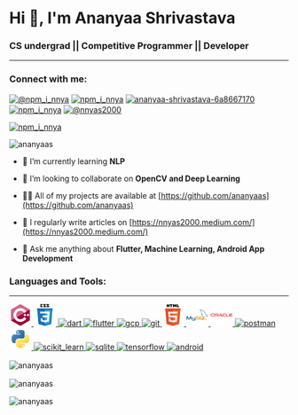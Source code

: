 <h1 align="left">Hi 👋, I'm Ananyaa Shrivastava</h1>
<h3 align="left">CS undergrad || Competitive Programmer || Developer </h3>

--- 

<h3 align="left">Connect with me:</h3>

<p align="left">
<a href="https://dev.to/@npm_i_nnya" target="blank"><img align="center" src="https://cdn.jsdelivr.net/npm/simple-icons@3.0.1/icons/dev-dot-to.svg" alt="@npm_i_nnya" height="30" width="40" /></a>
<a href="https://twitter.com/npm_i_nnya" target="blank"><img align="center" src="https://raw.githubusercontent.com/rahuldkjain/github-profile-readme-generator/master/src/images/icons/Social/twitter.svg" alt="npm_i_nnya" height="30" width="40" /></a>
<a href="https://linkedin.com/in/ananyaa-shrivastava-6a8667170" target="blank"><img align="center" src="https://raw.githubusercontent.com/rahuldkjain/github-profile-readme-generator/master/src/images/icons/Social/linked-in-alt.svg" alt="ananyaa-shrivastava-6a8667170" height="30" width="40" /></a>
<a href="https://instagram.com/npm_i_nnya" target="blank"><img align="center" src="https://raw.githubusercontent.com/rahuldkjain/github-profile-readme-generator/master/src/images/icons/Social/instagram.svg" alt="npm_i_nnya" height="30" width="40" /></a>
<a href="https://medium.com/@nnyas2000" target="blank"><img align="center" src="https://raw.githubusercontent.com/rahuldkjain/github-profile-readme-generator/master/src/images/icons/Social/medium.svg" alt="@nnyas2000" height="30" width="40" /></a>
</p>


<!-- <p align="left"> <img src="https://komarev.com/ghpvc/?username=ananya0504&label=Profile%20views&color=0e75b6&style=flat" alt="ananya0504" /> </p> -->

<p align="left"> <a href="https://twitter.com/npm_i_nnya" target="blank"><img src="https://img.shields.io/twitter/follow/npm_i_nnya?logo=twitter&style=for-the-badge" alt="npm_i_nnya" /></a> </p>

<p align="left"> 

  <!---[![Welcome to my profile](https://img.shields.io/badge/Hello,Programmer!-Welcome-blue.svg?style=flat&logo=github)](https://github.com/LeanIn-BV)
  [![Open Source Love](https://badges.frapsoft.com/os/v2/open-source.svg?v=103)](https://github.com/LeanIn-BV/HacktoberFest2021)-->
  <img src="https://komarev.com/ghpvc/?username=ananyaas&label=Profile%20views&color=129e00&style=plastic" alt="ananyaas" />

</p>

<!---<img align="right" alt="Coding" width="400" src="https://res.cloudinary.com/practicaldev/image/fetch/s--2bZIjPGC--/c_limit%2Cf_auto%2Cfl_progressive%2Cq_66%2Cw_880/https://dev-to-uploads.s3.amazonaws.com/i/d4tvukbt5mra37cvwklk.gif">--->


<!---- 🔭 I’m currently working on - **Movie Review Analysis and InsightRX project at BFHL**--->

- 🌱 I’m currently learning **NLP**

- 👯 I’m looking to collaborate on **OpenCV and Deep Learning**

- 👨‍💻 All of my projects are available at [https://github.com/ananyaas](https://github.com/ananyaas)

- 📝 I regularly write articles on [https://nnyas2000.medium.com/](https://nnyas2000.medium.com/)

- 💬 Ask me anything about **Flutter, Machine Learning, Android App Development**

<!--- ⚡ Fun fact **Dark chocolates >>>>>>**-->

<!-- ### Blogs posts -->
<!-- BLOG-POST-LIST:START -->
<!-- BLOG-POST-LIST:END -->

<h3 align="left">Languages and Tools:</h3>

---

<p align="left"> <a href="https://www.w3schools.com/cpp/" target="_blank"> <img src="https://raw.githubusercontent.com/devicons/devicon/master/icons/cplusplus/cplusplus-original.svg" alt="cplusplus" width="40" height="40"/> </a> <a href="https://www.w3schools.com/css/" target="_blank"> <img src="https://raw.githubusercontent.com/devicons/devicon/master/icons/css3/css3-original-wordmark.svg" alt="css3" width="40" height="40"/> </a> <a href="https://dart.dev" target="_blank"> <img src="https://www.vectorlogo.zone/logos/dartlang/dartlang-icon.svg" alt="dart" width="40" height="40"/> </a> <a href="https://flutter.dev" target="_blank"> <img src="https://www.vectorlogo.zone/logos/flutterio/flutterio-icon.svg" alt="flutter" width="40" height="40"/> </a> <a href="https://cloud.google.com" target="_blank"> <img src="https://www.vectorlogo.zone/logos/google_cloud/google_cloud-icon.svg" alt="gcp" width="40" height="40"/> </a> <a href="https://git-scm.com/" target="_blank"> <img src="https://www.vectorlogo.zone/logos/git-scm/git-scm-icon.svg" alt="git" width="40" height="40"/> </a> <a href="https://www.w3.org/html/" target="_blank"> <img src="https://raw.githubusercontent.com/devicons/devicon/master/icons/html5/html5-original-wordmark.svg" alt="html5" width="40" height="40"/> </a> <a href="https://www.mysql.com/" target="_blank"> <img src="https://raw.githubusercontent.com/devicons/devicon/master/icons/mysql/mysql-original-wordmark.svg" alt="mysql" width="40" height="40"/> </a> <a href="https://www.oracle.com/" target="_blank"> <img src="https://raw.githubusercontent.com/devicons/devicon/master/icons/oracle/oracle-original.svg" alt="oracle" width="40" height="40"/> </a><a href="https://postman.com" target="_blank"> <img src="https://www.vectorlogo.zone/logos/getpostman/getpostman-icon.svg" alt="postman" width="40" height="40"/> </a> <a href="https://www.python.org" target="_blank"> <img src="https://raw.githubusercontent.com/devicons/devicon/master/icons/python/python-original.svg" alt="python" width="40" height="40"/> </a> <a href="https://scikit-learn.org/" target="_blank"> <img src="https://upload.wikimedia.org/wikipedia/commons/0/05/Scikit_learn_logo_small.svg" alt="scikit_learn" width="40" height="40"/> </a> <a href="https://www.sqlite.org/" target="_blank"> <img src="https://www.vectorlogo.zone/logos/sqlite/sqlite-icon.svg" alt="sqlite" width="40" height="40"/> </a> <a href="https://www.tensorflow.org" target="_blank"> <img src="https://www.vectorlogo.zone/logos/tensorflow/tensorflow-icon.svg" alt="tensorflow" width="40" height="40"/> </a> <a href="https://docs.opencv.org/" target="_blank"> <imgsrc="https://www.vectorlogo.zone/logos/opencv/opencv-icon.svg" alt="opencv" width="40" height="40"/> </a> <a href="https://developer.android.com/" target="_blank"> <img src="https://www.vectorlogo.zone/logos/android/android-icon.svg" alt="android" width="40" height="40"/> </a>   </p>



<p><img align="center" src="https://github-readme-stats.vercel.app/api?username=ananyaas&show_icons=true&locale=en" alt="ananyaas" /></p>

<p><img align="center" src="https://github-readme-stats.vercel.app/api/top-langs?username=ananyaas&show_icons=true&locale=en&layout=compact" alt="ananyaas" /></p>

<p><img align="center" src="https://github-readme-streak-stats.herokuapp.com/?user=ananyaas&" alt="ananyaas" /></p>

